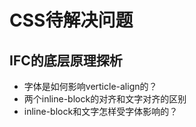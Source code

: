 # CSS待解决问题

## IFC的底层原理探析

* 字体是如何影响verticle-align的？
* 两个inline-block的对齐和文字对齐的区别
* inline-block和文字怎样受字体影响的？



